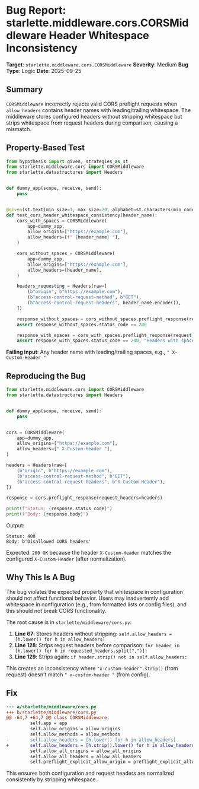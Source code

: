 # Bug Report: starlette.middleware.cors.CORSMiddleware Header Whitespace Inconsistency

**Target**: `starlette.middleware.cors.CORSMiddleware`
**Severity**: Medium
**Bug Type**: Logic
**Date**: 2025-09-25

## Summary

`CORSMiddleware` incorrectly rejects valid CORS preflight requests when `allow_headers` contains header names with leading/trailing whitespace. The middleware stores configured headers without stripping whitespace but strips whitespace from request headers during comparison, causing a mismatch.

## Property-Based Test

```python
from hypothesis import given, strategies as st
from starlette.middleware.cors import CORSMiddleware
from starlette.datastructures import Headers


def dummy_app(scope, receive, send):
    pass


@given(st.text(min_size=1, max_size=20, alphabet=st.characters(min_codepoint=97, max_codepoint=122)))
def test_cors_header_whitespace_consistency(header_name):
    cors_with_spaces = CORSMiddleware(
        app=dummy_app,
        allow_origins=["https://example.com"],
        allow_headers=[f" {header_name} "],
    )

    cors_without_spaces = CORSMiddleware(
        app=dummy_app,
        allow_origins=["https://example.com"],
        allow_headers=[header_name],
    )

    headers_requesting = Headers(raw=[
        (b"origin", b"https://example.com"),
        (b"access-control-request-method", b"GET"),
        (b"access-control-request-headers", header_name.encode()),
    ])

    response_without_spaces = cors_without_spaces.preflight_response(request_headers=headers_requesting)
    assert response_without_spaces.status_code == 200

    response_with_spaces = cors_with_spaces.preflight_response(request_headers=headers_requesting)
    assert response_with_spaces.status_code == 200, "Headers with spaces in config should still match"
```

**Failing input**: Any header name with leading/trailing spaces, e.g., `" X-Custom-Header "`

## Reproducing the Bug

```python
from starlette.middleware.cors import CORSMiddleware
from starlette.datastructures import Headers


def dummy_app(scope, receive, send):
    pass


cors = CORSMiddleware(
    app=dummy_app,
    allow_origins=["https://example.com"],
    allow_headers=[" X-Custom-Header "],
)

headers = Headers(raw=[
    (b"origin", b"https://example.com"),
    (b"access-control-request-method", b"GET"),
    (b"access-control-request-headers", b"X-Custom-Header"),
])

response = cors.preflight_response(request_headers=headers)

print(f"Status: {response.status_code}")
print(f"Body: {response.body}")
```

Output:
```
Status: 400
Body: b'Disallowed CORS headers'
```

Expected: `200 OK` because the header `X-Custom-Header` matches the configured ` X-Custom-Header ` (after normalization).

## Why This Is A Bug

The bug violates the expected property that whitespace in configuration should not affect functional behavior. Users may inadvertently add whitespace in configuration (e.g., from formatted lists or config files), and this should not break CORS functionality.

The root cause is in `starlette/middleware/cors.py`:

1. **Line 67**: Stores headers without stripping: `self.allow_headers = [h.lower() for h in allow_headers]`
2. **Line 128**: Strips request headers before comparison: `for header in [h.lower() for h in requested_headers.split(",")]:`
3. **Line 129**: Strips again: `if header.strip() not in self.allow_headers:`

This creates an inconsistency where `"x-custom-header".strip()` (from request) doesn't match `" x-custom-header "` (from config).

## Fix

```diff
--- a/starlette/middleware/cors.py
+++ b/starlette/middleware/cors.py
@@ -64,7 +64,7 @@ class CORSMiddleware:
         self.app = app
         self.allow_origins = allow_origins
         self.allow_methods = allow_methods
-        self.allow_headers = [h.lower() for h in allow_headers]
+        self.allow_headers = [h.strip().lower() for h in allow_headers]
         self.allow_all_origins = allow_all_origins
         self.allow_all_headers = allow_all_headers
         self.preflight_explicit_allow_origin = preflight_explicit_allow_origin
```

This ensures both configuration and request headers are normalized consistently by stripping whitespace.